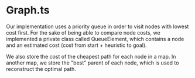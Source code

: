 Graph.ts
=========

Our implementation uses a priority queue in order to visit nodes with lowest cost first. For the sake of being able to compare node costs, we implemented a private class called QueueElement, which contains a node and an estimated cost (cost from start + heuristic to goal). 

We also store the cost of the cheapest path for each node in a map. In another map, we store the "best" parent of each node, which is used to reconstruct the optimal path. 
